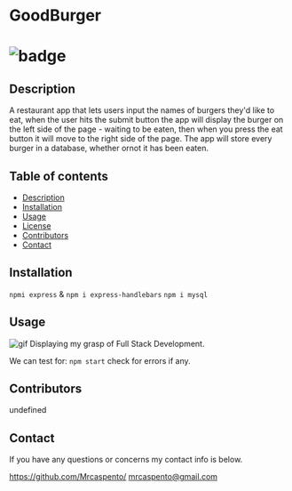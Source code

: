 
  # GoodBurger
  ![badge](https://img.shields.io/static/v1?label=License&message=Mozilla&color=success)
========================================================================================================
## Description
A restaurant app that lets users input the names of burgers they'd like to eat, when the user hits the submit button the app will display the burger on the left side of the page - waiting to be eaten, then when you press the eat button it will move to the right side of the page. The app will store every burger in a database, whether ornot it has been eaten. 


## **Table of contents**
* [Description](#description)
* [Installation](#instructions)
* [Usage](#usage)
* [License](#test)
* [Contributors](#Collabartors)
* [Contact](#email)

## Installation
`npmi express` & `npm i express-handlebars` `npm i mysql`

## Usage
![gif](public\assets\gif\MVCWithBurgers!.gif)
 Displaying my grasp of Full Stack Development. 

 We can test for:
 `npm start` check for errors if any.

 ## Contributors
 undefined
 ## Contact
  If you have any questions or concerns my contact info is below.

 https://github.com/Mrcaspento/
 mrcaspento@gmail.com
